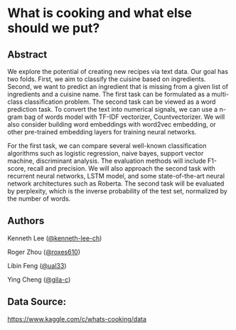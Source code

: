 # What is cooking and what else should we put?

## Abstract
We explore the potential of creating new recipes via text data. Our goal has two folds. First, we aim to classify the cuisine based on ingredients. Second, we want to predict an ingredient that is missing from a given list of ingredients and a cuisine name. The first task can be formulated as a multi-class classification problem.  The second task can be viewed as a word prediction task. To convert the text into numerical signals, we can use a n-gram bag of words model with TF-IDF vectorizer, Countvectorizer. We will also consider building word embeddings with word2vec embedding, or other pre-trained embedding layers for training neural networks. 

For the first task, we can compare several well-known classification algorithms such as logistic regression, naive bayes, support vector machine, discriminant analysis. The evaluation methods will include F1-score, recall and precision. We will also approach the second task with recurrent neural networks, LSTM model, and some state-of-the-art neural network architectures such as Roberta. The second task will be evaluated by perplexity, which is the inverse probability of the test set, normalized by the number of words. 

## Authors
Kenneth Lee ([@kenneth-lee-ch](https://github.com/kenneth-lee-ch))

Roger Zhou ([@roxes610](https://github.com/roxes610))

Libin Feng ([@ual33](https://github.com/ual33))

Ying Cheng ([@gila-c](https://github.com/gila-c))


## Data Source:
https://www.kaggle.com/c/whats-cooking/data

